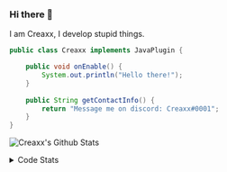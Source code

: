 ### Hi there 👋

I am Creaxx, I develop stupid things. 

```java
public class Creaxx implements JavaPlugin {

    public void onEnable() {
        System.out.println("Hello there!");
    }
    
    public String getContactInfo() {
        return "Message me on discord: Creaxx#0001";
    }
}
```

![Creaxx's Github Stats](https://github-readme-stats.vercel.app/api?username=CreaxxOG&show_icons=true&theme=dark&count_private=true)

<details>
  <summary>Code Stats</summary>

<!--START_SECTION:waka-->
![Code Time](http://img.shields.io/badge/Code%20Time-1%2C384%20hrs%2025%20mins-blue)

![Lines of code](https://img.shields.io/badge/From%20Hello%20World%20I%27ve%20Written-610.2%20thousand%20lines%20of%20code-blue)

**🐱 My GitHub Data** 

> 📦 104.0 kB Used in GitHub's Storage 
 > 
> 🏆 2,109 Contributions in the Year 2023
 > 
> 🚫 Not Opted to Hire
 > 
> 📜 4 Public Repositories 
 > 
> 🔑 3 Private Repositories 
 > 
**I'm a Night 🦉** 

```text
🌞 Morning                295 commits         ██░░░░░░░░░░░░░░░░░░░░░░░   07.19 % 
🌆 Daytime                1725 commits        ███████████░░░░░░░░░░░░░░   42.05 % 
🌃 Evening                2001 commits        ████████████░░░░░░░░░░░░░   48.78 % 
🌙 Night                  81 commits          ░░░░░░░░░░░░░░░░░░░░░░░░░   01.97 % 
```
📅 **I'm Most Productive on Saturday** 

```text
Monday                   507 commits         ███░░░░░░░░░░░░░░░░░░░░░░   12.36 % 
Tuesday                  574 commits         ███░░░░░░░░░░░░░░░░░░░░░░   13.99 % 
Wednesday                606 commits         ████░░░░░░░░░░░░░░░░░░░░░   14.77 % 
Thursday                 632 commits         ████░░░░░░░░░░░░░░░░░░░░░   15.41 % 
Friday                   391 commits         ██░░░░░░░░░░░░░░░░░░░░░░░   09.53 % 
Saturday                 722 commits         ████░░░░░░░░░░░░░░░░░░░░░   17.60 % 
Sunday                   670 commits         ████░░░░░░░░░░░░░░░░░░░░░   16.33 % 
```


📊 **This Week I Spent My Time On** 

```text
💬 Programming Languages: 
Java                     56 mins             ███████████████░░░░░░░░░░   60.42 % 
Kotlin                   30 mins             ████████░░░░░░░░░░░░░░░░░   32.59 % 
YAML                     5 mins              ██░░░░░░░░░░░░░░░░░░░░░░░   06.16 % 
XML                      0 secs              ░░░░░░░░░░░░░░░░░░░░░░░░░   00.76 % 
IDEA_MODULE              0 secs              ░░░░░░░░░░░░░░░░░░░░░░░░░   00.07 % 

🔥 Editors: 
IntelliJ                 1 hr 33 mins        █████████████████████████   100.00 % 
```

**I Mostly Code in Java** 

```text
Java                     57 repos            ███████████████████░░░░░░   76.00 % 
Kotlin                   10 repos            ███░░░░░░░░░░░░░░░░░░░░░░   13.33 % 
CSS                      2 repos             █░░░░░░░░░░░░░░░░░░░░░░░░   02.67 % 
JavaScript               2 repos             █░░░░░░░░░░░░░░░░░░░░░░░░   02.67 % 
EJS                      1 repo              ░░░░░░░░░░░░░░░░░░░░░░░░░   01.33 % 
```




 Last Updated on 09/07/2023 18:24:21 UTC
<!--END_SECTION:waka-->
</details>
